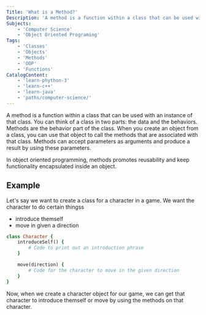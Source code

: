 ```yaml
---
Title: 'What is a Method?'
Description: 'A method is a function within a class that can be used with an instance of a class. You can think of a class in two parts, the data and the behavior. The method is the behavior part of a class.'
Subjects: 
    - 'Computer Science'
    - 'Object Oriented Programing'
Tags: 
    - 'Classes'
    - 'Objects'
    - 'Methods'
    - 'OOP'
    - 'Functions'
CatalogContent: 
    - 'learn-phython-3'
    - 'learn-c++'
    - 'learn-java'
    - 'paths/computer-science/'
---
```


A method is a function within a class that can be used with an instance of that class. You can think of a class in two parts: the data and the behaviors. Methods are the behavior part of the class. When you create an object from a class, you can use that object to call the methods that are associated with that class. Methods can accept parameters as arguments and produce a result by using these parameters. 

In object oriented programming, methods promotes reusability and keep functionality encapsulated inside an object.

## Example

Let's say we want to create a class for a character in a game. We want the character to do certain thingss

- introduce themself
- move in given a direction

```rb
class Character {
    introduceSelf() {
        # Code to print out an introduction phrase
    }

    move(direction) {
        # Code for the character to move in the given direction
    }
}
```

Now, when we create a character object for our game, we can get that character to introduce themself or move by using the methods on that character.  